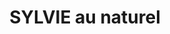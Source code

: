 ---
title: "SYLVIE au naturel"
url: /villeneuve-sur-lot/sylvie-au-naturel/
shop: Raumausstattung
---